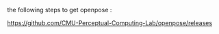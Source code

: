 the following steps to get openpose :

https://github.com/CMU-Perceptual-Computing-Lab/openpose/releases
